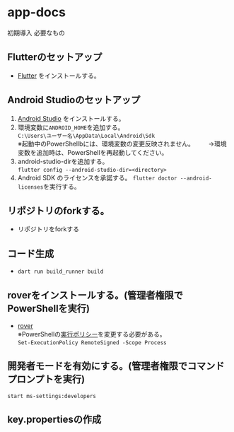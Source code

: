 # app-docs
初期導入
必要なもの

## Flutterのセットアップ
- [Flutter](https://docs.flutter.dev/get-started/install/windows) をインストールする。
  
## Android Studioのセットアップ
1. [Android Studio](https://docs.flutter.dev/get-started/install/windows#android-setup) をインストールする。
1. 環境変数に`ANDROID_HOME`を追加する。  
`C:\Users\ユーザー名\AppData\Local\Android\Sdk`  
  ※起動中のPowerShellbには、環境変数の変更反映されません。
　　→環境変数を追加時は、PowerShellを再起動してください。
1. android-studio-dirを追加する。  
 `flutter config --android-studio-dir=<directory>`
1. Android SDK のライセンスを承諾する。
   `flutter doctor --android-licenses`を実行する。

## リポジトリのforkする。
- リポジトリをforkする
## コード生成
- `dart run build_runner build`
## roverをインストールする。(管理者権限でPowerShellを実行)
- [rover](https://www.apollographql.com/docs/rover/getting-started/#windows-powershell-installer)  
※PowerShellの[実行ポリシー](https://learn.microsoft.com/ja-jp/powershell/module/microsoft.powershell.core/about/about_execution_policies)を変更する必要がある。  
  `Set-ExecutionPolicy RemoteSigned -Scope Process`
## 開発者モードを有効にする。(管理者権限でコマンドプロンプトを実行)  
`start ms-settings:developers`

## key.propertiesの作成
